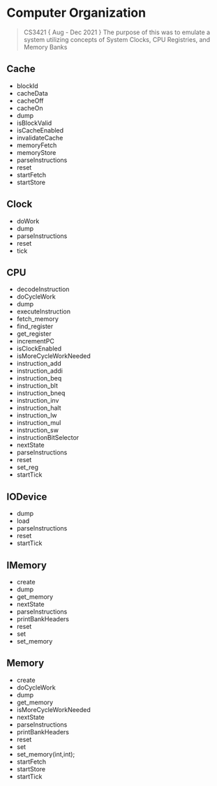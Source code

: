 # Computer Organization
> CS3421 { Aug - Dec 2021 } The purpose of this was to emulate a system
utilizing concepts of System Clocks, CPU Registries, and Memory Banks

## Cache
* blockId
* cacheData
* cacheOff
* cacheOn
* dump
* isBlockValid
* isCacheEnabled
* invalidateCache
* memoryFetch
* memoryStore
* parseInstructions
* reset
* startFetch
* startStore

## Clock
* doWork
* dump
* parseInstructions
* reset
* tick

## CPU
* decodeInstruction
* doCycleWork
* dump
* executeInstruction
* fetch_memory
* find_register
* get_register
* incrementPC
* isClockEnabled
* isMoreCycleWorkNeeded
* instruction_add
* instruction_addi
* instruction_beq
* instruction_blt
* instruction_bneq
* instruction_inv
* instruction_halt
* instruction_lw
* instruction_mul
* instruction_sw
* instructionBitSelector
* nextState
* parseInstructions
* reset
* set_reg
* startTick

## IODevice
* dump
* load
* parseInstructions
* reset
* startTick

## IMemory
* create
* dump
* get_memory
* nextState
* parseInstructions
* printBankHeaders
* reset
* set
* set_memory

## Memory
* create
* doCycleWork
* dump
* get_memory
* isMoreCycleWorkNeeded
* nextState
* parseInstructions
* printBankHeaders
* reset
* set
* set_memory(int,int);
* startFetch
* startStore
* startTick

